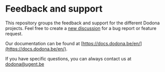 # Feedback and support
This repository groups the feedback and support for the different Dodona projects. Feel free to create a [new discussion](https://github.com/dodona-edu/feedback-and-support/discussions) for a bug report or feature request.

Our documentation can be found at [https://docs.dodona.be/en/](https://docs.dodona.be/en/).

If you have specific questions, you can always contact us at dodona@ugent.be
